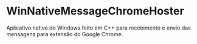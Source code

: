 # WinNativeMessageChromeHoster
Aplicativo nativo do Windows feito em C++ para recebimento e envio das mensagens para extensão do Google Chrome.
